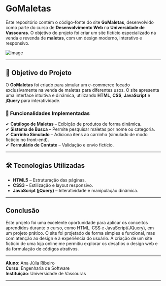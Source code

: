 # GoMaletas

Este repositório contém o código-fonte do site **GoMaletas**, desenvolvido como parte do curso de **Desenvolvimento Web** na **Universidade de Vassouras**. O objetivo do projeto foi criar um site fictício especializado na venda e revenda de **maletas**, com um design moderno, interativo e responsivo.  

![image](https://github.com/user-attachments/assets/73946f20-538d-4cf3-a1f3-a8e214bdd8a7)


---

## 📌 Objetivo do Projeto  

O **GoMaletas** foi criado para simular um e-commerce focado exclusivamente na venda de maletas para diferentes usos. O site apresenta uma interface intuitiva e dinâmica, utilizando **HTML**, **CSS**, **JavaScript** e **jQuery** para interatividade.

### 🔹 Funcionalidades Implementadas  

✔ **Catálogo de Maletas** – Exibição de produtos de forma dinâmica.  
✔ **Sistema de Busca** – Permite pesquisar maletas por nome ou categoria.  
✔ **Carrinho Simulado** – Adiciona itens ao carrinho (simulado de modo fictício no front-end).  
✔ **Formulário de Contato** – Validação e envio fictício.  

---

## 🛠 Tecnologias Utilizadas  

- **HTML5** – Estruturação das páginas.  
- **CSS3** – Estilização e layout responsivo.  
- **JavaScript (jQuery)** – Interatividade e manipulação dinâmica.

---


## Conclusão

Este projeto foi uma excelente oportunidade para aplicar os conceitos aprendidos durante o curso, como HTML, CSS e JavaScript(JQuery), em um projeto prático. O site foi projetado de forma simples e funcional, mas com atenção ao design e à experiência do usuário. A criação de um site fictício de uma loja online me permitiu explorar os desafios o design web e da formulação de códigos atrativos.

---

**Aluno**: Ana Júlia Ribeiro  
**Curso**: Engenharia de Software  
**Instituição**: Universidade de Vassouras  

---
